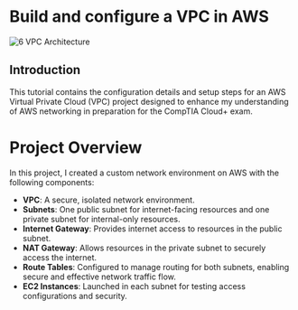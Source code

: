 # Build and configure a VPC in AWS

![6 VPC Architecture](https://github.com/user-attachments/assets/fed59636-a933-449c-96c8-4ca11dd8f305)

## Introduction

This tutorial contains the configuration details and setup steps for an AWS Virtual Private Cloud (VPC) project designed to enhance my understanding of AWS networking in preparation for the CompTIA Cloud+ exam.


# Project Overview
In this project, I created a custom network environment on AWS with the following components:

- **VPC**: A secure, isolated network environment.
- **Subnets**: One public subnet for internet-facing resources and one private subnet for internal-only resources.
- **Internet Gateway**: Provides internet access to resources in the public subnet.
- **NAT Gateway**: Allows resources in the private subnet to securely access the internet.
- **Route Tables**: Configured to manage routing for both subnets, enabling secure and effective network traffic flow.
- **EC2 Instances**: Launched in each subnet for testing access configurations and security.

